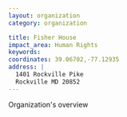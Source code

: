 ```yaml
---
layout: organization
category: organization

title: Fisher House
impact_area: Human Rights
keywords: 
coordinates: 39.06702,-77.12935
address: |
  1401 Rockville Pike
  Rockville MD 20852
---
```

Organization's overview

